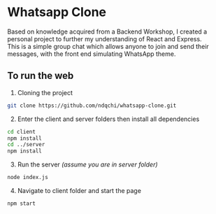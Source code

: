# Whatsapp Clone

Based on knowledge acquired from a Backend Workshop, I created a personal project to further my understanding of React and Express.\
This is a simple group chat which allows anyone to join and send their messages, with the front end simulating WhatsApp theme.

## To run the web

1. Cloning the project

```bash
git clone https://github.com/ndqchi/whatsapp-clone.git
```
2. Enter the client and server folders then install all dependencies

```bash
cd client
npm install
cd ../server
npm install
```
3. Run the server
*(assume you are in server folder)*

```bash
node index.js
```
4. Navigate to client folder and start the page
```bash
npm start
```
